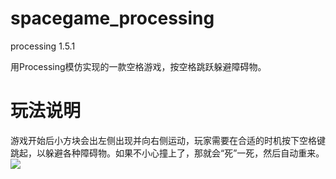 # spacegame_processing
processing 1.5.1

用Processing模仿实现的一款空格游戏，按空格跳跃躲避障碍物。

# 玩法说明
游戏开始后小方块会出左侧出现并向右侧运动，玩家需要在合适的时机按下空格键跳起，以躲避各种障碍物。如果不小心撞上了，那就会“死”一死，然后自动重来。
![](data/games_explain.png)
